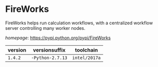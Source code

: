 # FireWorks

FireWorks helps run calculation workflows, with a centralized workflow server  controlling many worker nodes.

*homepage*: <https://pypi.python.org/pypi/FireWorks>

version | versionsuffix | toolchain
--------|---------------|----------
``1.4.2`` | ``-Python-2.7.13`` | ``intel/2017a``
